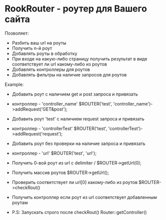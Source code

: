 # RookRouter - роутер для Вашего сайта
Позволяет:
* Разбить ваш url на роуты
* Получить n-й роут
* Добавлять роуты в обработку
* При входе на какую-либо страницу получить результат в виде соответствует ли url какому-либо из роутов
* Добавлять контроллеры для роутов
* Добавлять фильтры на наличие запросов для роутов

Example:
 
* Добавить роут с наличием get и post запроса и привязать
* контроллер -  'controller_name'
$ROUTER('test', 'controller_name')->addRequest('GET&post');
 
* Добавить роут 'test' с наличием request запроса и привязать
* контроллер -  'controllerTest'
 $ROUTER('test', 'controllerTest')->addRequest('request');
 
* Добавить роут без проверки на наличие запроса и привязать
* контроллер -  'url'
 $ROUTER('test', 'url');
 
* Получить 0-вой роут из url с delimiter /
 $ROUTER->getUrl(0);
 
* Получить массив роутов
 $ROUTER->getUrl();
 
* Проверить соответствует ли url[0] какому-либо из роутов
 $ROUTER->checkRout()
 
* Получить контроллер если роут из url соответствует добавленным роутам
* P.S: Запускать строго после checkRout()
 Router::getController()

